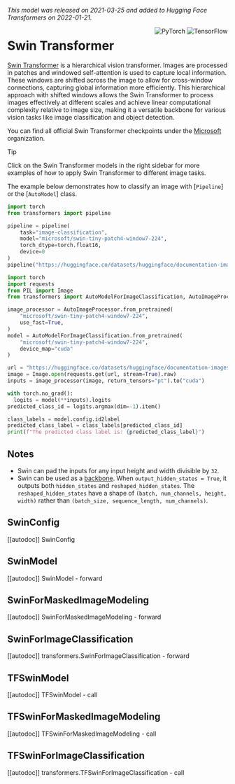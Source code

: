 <!--Copyright 2022 The HuggingFace Team. All rights reserved.

Licensed under the Apache License, Version 2.0 (the "License"); you may not use this file except in compliance with
the License. You may obtain a copy of the License at

http://www.apache.org/licenses/LICENSE-2.0

Unless required by applicable law or agreed to in writing, software distributed under the License is distributed on
an "AS IS" BASIS, WITHOUT WARRANTIES OR CONDITIONS OF ANY KIND, either express or implied. See the License for the
specific language governing permissions and limitations under the License.

⚠️ Note that this file is in Markdown but contain specific syntax for our doc-builder (similar to MDX) that may not be
rendered properly in your Markdown viewer.

-->
*This model was released on 2021-03-25 and added to Hugging Face Transformers on 2022-01-21.*

<div style="float: right;">
    <div class="flex flex-wrap space-x-1">
        <img alt="PyTorch" src="https://img.shields.io/badge/PyTorch-DE3412?style=flat&logo=pytorch&logoColor=white">
        <img alt="TensorFlow" src="https://img.shields.io/badge/TensorFlow-FF6F00?style=flat&logo=tensorflow&logoColor=white">
    </div>
</div>

# Swin Transformer

[Swin Transformer](https://huggingface.co/papers/2103.14030) is a hierarchical vision transformer. Images are processed in patches and windowed self-attention is used to capture local information. These windows are shifted across the image to allow for cross-window connections, capturing global information more efficiently. This hierarchical approach with shifted windows allows the Swin Transformer to process images effectively at different scales and achieve linear computational complexity relative to image size, making it a versatile backbone for various vision tasks like image classification and object detection.

You can find all official Swin Transformer checkpoints under the [Microsoft](https://huggingface.co/microsoft?search_models=swin) organization.

> [!TIP]
> Click on the Swin Transformer models in the right sidebar for more examples of how to apply Swin Transformer to different image tasks.

The example below demonstrates how to classify an image with [`Pipeline`] or the [`AutoModel`] class.

<hfoptions id="usage">
<hfoption id="Pipeline">

```py
import torch
from transformers import pipeline

pipeline = pipeline(
    task="image-classification",
    model="microsoft/swin-tiny-patch4-window7-224",
    torch_dtype=torch.float16,
    device=0
)
pipeline("https://huggingface.co/datasets/huggingface/documentation-images/resolve/main/pipeline-cat-chonk.jpeg")
```
</hfoption>

<hfoption id="AutoModel">

```py
import torch
import requests
from PIL import Image
from transformers import AutoModelForImageClassification, AutoImageProcessor

image_processor = AutoImageProcessor.from_pretrained(
    "microsoft/swin-tiny-patch4-window7-224",
    use_fast=True,
)
model = AutoModelForImageClassification.from_pretrained(
    "microsoft/swin-tiny-patch4-window7-224",
    device_map="cuda"
)

url = "https://huggingface.co/datasets/huggingface/documentation-images/resolve/main/pipeline-cat-chonk.jpeg"
image = Image.open(requests.get(url, stream=True).raw)
inputs = image_processor(image, return_tensors="pt").to("cuda")

with torch.no_grad():
  logits = model(**inputs).logits
predicted_class_id = logits.argmax(dim=-1).item()

class_labels = model.config.id2label
predicted_class_label = class_labels[predicted_class_id]
print(f"The predicted class label is: {predicted_class_label}")
```
</hfoption>
</hfoptions>

## Notes

- Swin can pad the inputs for any input height and width divisible by `32`.
- Swin can be used as a [backbone](../backbones). When `output_hidden_states = True`, it outputs both `hidden_states` and `reshaped_hidden_states`. The `reshaped_hidden_states` have a shape of `(batch, num_channels, height, width)` rather than `(batch_size, sequence_length, num_channels)`.

## SwinConfig

[[autodoc]] SwinConfig

<frameworkcontent>
<pt>

## SwinModel

[[autodoc]] SwinModel
    - forward

## SwinForMaskedImageModeling

[[autodoc]] SwinForMaskedImageModeling
    - forward

## SwinForImageClassification

[[autodoc]] transformers.SwinForImageClassification
    - forward

</pt>
<tf>

## TFSwinModel

[[autodoc]] TFSwinModel
    - call

## TFSwinForMaskedImageModeling

[[autodoc]] TFSwinForMaskedImageModeling
    - call

## TFSwinForImageClassification

[[autodoc]] transformers.TFSwinForImageClassification
    - call

</tf>
</frameworkcontent>